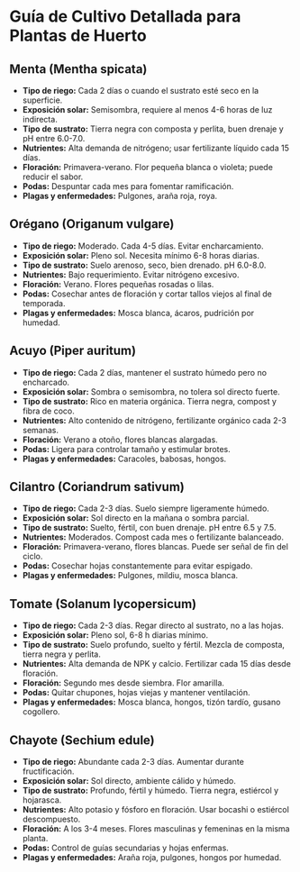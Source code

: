 <body>
  <h1>Guía de Cultivo Detallada para Plantas de Huerto</h1>

  <section>
    <h2>Menta (Mentha spicata)</h2>
    <ul>
      <li><strong>Tipo de riego:</strong> Cada 2 días o cuando el sustrato esté seco en la superficie.</li>
      <li><strong>Exposición solar:</strong> Semisombra, requiere al menos 4-6 horas de luz indirecta.</li>
      <li><strong>Tipo de sustrato:</strong> Tierra negra con composta y perlita, buen drenaje y pH entre 6.0-7.0.</li>
      <li><strong>Nutrientes:</strong> Alta demanda de nitrógeno; usar fertilizante líquido cada 15 días.</li>
      <li><strong>Floración:</strong> Primavera-verano. Flor pequeña blanca o violeta; puede reducir el sabor.</li>
      <li><strong>Podas:</strong> Despuntar cada mes para fomentar ramificación.</li>
      <li><strong>Plagas y enfermedades:</strong> Pulgones, araña roja, roya.</li>
    </ul>
  </section>

  <section>
    <h2>Orégano (Origanum vulgare)</h2>
    <ul>
      <li><strong>Tipo de riego:</strong> Moderado. Cada 4-5 días. Evitar encharcamiento.</li>
      <li><strong>Exposición solar:</strong> Pleno sol. Necesita mínimo 6-8 horas diarias.</li>
      <li><strong>Tipo de sustrato:</strong> Suelo arenoso, seco, bien drenado. pH 6.0-8.0.</li>
      <li><strong>Nutrientes:</strong> Bajo requerimiento. Evitar nitrógeno excesivo.</li>
      <li><strong>Floración:</strong> Verano. Flores pequeñas rosadas o lilas.</li>
      <li><strong>Podas:</strong> Cosechar antes de floración y cortar tallos viejos al final de temporada.</li>
      <li><strong>Plagas y enfermedades:</strong> Mosca blanca, ácaros, pudrición por humedad.</li>
    </ul>
  </section>

  <section>
    <h2>Acuyo (Piper auritum)</h2>
    <ul>
      <li><strong>Tipo de riego:</strong> Cada 2 días, mantener el sustrato húmedo pero no encharcado.</li>
      <li><strong>Exposición solar:</strong> Sombra o semisombra, no tolera sol directo fuerte.</li>
      <li><strong>Tipo de sustrato:</strong> Rico en materia orgánica. Tierra negra, compost y fibra de coco.</li>
      <li><strong>Nutrientes:</strong> Alto contenido de nitrógeno, fertilizante orgánico cada 2-3 semanas.</li>
      <li><strong>Floración:</strong> Verano a otoño, flores blancas alargadas.</li>
      <li><strong>Podas:</strong> Ligera para controlar tamaño y estimular brotes.</li>
      <li><strong>Plagas y enfermedades:</strong> Caracoles, babosas, hongos.</li>
    </ul>
  </section>

  <section>
    <h2>Cilantro (Coriandrum sativum)</h2>
    <ul>
      <li><strong>Tipo de riego:</strong> Cada 2-3 días. Suelo siempre ligeramente húmedo.</li>
      <li><strong>Exposición solar:</strong> Sol directo en la mañana o sombra parcial.</li>
      <li><strong>Tipo de sustrato:</strong> Suelto, fértil, con buen drenaje. pH entre 6.5 y 7.5.</li>
      <li><strong>Nutrientes:</strong> Moderados. Compost cada mes o fertilizante balanceado.</li>
      <li><strong>Floración:</strong> Primavera-verano, flores blancas. Puede ser señal de fin del ciclo.</li>
      <li><strong>Podas:</strong> Cosechar hojas constantemente para evitar espigado.</li>
      <li><strong>Plagas y enfermedades:</strong> Pulgones, mildiu, mosca blanca.</li>
    </ul>
  </section>

  <section>
    <h2>Tomate (Solanum lycopersicum)</h2>
    <ul>
      <li><strong>Tipo de riego:</strong> Cada 2-3 días. Regar directo al sustrato, no a las hojas.</li>
      <li><strong>Exposición solar:</strong> Pleno sol, 6-8 h diarias mínimo.</li>
      <li><strong>Tipo de sustrato:</strong> Suelo profundo, suelto y fértil. Mezcla de composta, tierra negra y perlita.</li>
      <li><strong>Nutrientes:</strong> Alta demanda de NPK y calcio. Fertilizar cada 15 días desde floración.</li>
      <li><strong>Floración:</strong> Segundo mes desde siembra. Flor amarilla.</li>
      <li><strong>Podas:</strong> Quitar chupones, hojas viejas y mantener ventilación.</li>
      <li><strong>Plagas y enfermedades:</strong> Mosca blanca, hongos, tizón tardío, gusano cogollero.</li>
    </ul>
  </section>

  <section>
    <h2>Chayote (Sechium edule)</h2>
    <ul>
      <li><strong>Tipo de riego:</strong> Abundante cada 2-3 días. Aumentar durante fructificación.</li>
      <li><strong>Exposición solar:</strong> Sol directo, ambiente cálido y húmedo.</li>
      <li><strong>Tipo de sustrato:</strong> Profundo, fértil y húmedo. Tierra negra, estiércol y hojarasca.</li>
      <li><strong>Nutrientes:</strong> Alto potasio y fósforo en floración. Usar bocashi o estiércol descompuesto.</li>
      <li><strong>Floración:</strong> A los 3-4 meses. Flores masculinas y femeninas en la misma planta.</li>
      <li><strong>Podas:</strong> Control de guías secundarias y hojas enfermas.</li>
      <li><strong>Plagas y enfermedades:</strong> Araña roja, pulgones, hongos por humedad.</li>
    </ul>
  </section>
